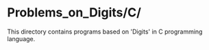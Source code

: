 # Problems_on_Digits/C/
This directory contains programs based on 'Digits' in C programming language.